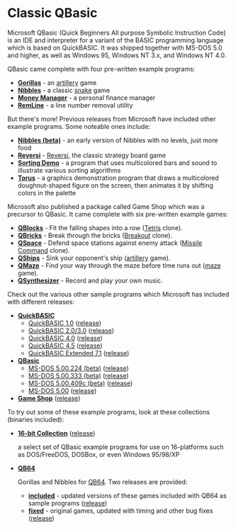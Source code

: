 # Classic QBasic
Microsoft QBasic (Quick Beginners All purpose Symbolic Instruction Code) is an IDE and interpreter for a variant of the BASIC programming language which is based on QuickBASIC.
It was shipped together with MS-DOS 5.0 and higher, as well as Windows 95, Windows NT 3.x, and Windows NT 4.0.

QBasic came complete with four pre-written example programs:

* [**Gorillas**](../QBasic/GORILLA.BAS) - an [artillery](https://en.wikipedia.org/wiki/Artillery_game) game
* [**Nibbles**](../QBasic/NIBBLES.BAS) - a classic [snake](https://en.wikipedia.org/wiki/Snake_(video_game_genre)) game
* [**Money Manager**](../QBasic/MONEY.BAS) - a personal finance manager
* [**RemLine**](../QBasic/REMLINE.BAS) - a line number removal utility

But there's more! Previous releases from Microsoft have included other example programs. Some noteable ones include:

* [**Nibbles (beta)**](../DOS_5.00.224/NIBBLES.BAS) - an early version of Nibbles with no levels, just more food
* [**Reversi**](../DOS_5.00.224/REVERSI.BAS) - [Reversi](https://en.wikipedia.org/wiki/Reversi), the classic strategy board game
* [**Sorting Demo**](../QBasic/SORTDEMO.BAS) - a program that uses multicolored bars and sound to illustrate various sorting algorithms
* [**Torus**](../QB_4.5/TORUS.BAS) - a graphics demonstration program that draws a multicolored doughnut-shaped figure on the screen, then animates it by shifting colors in the palette

Microsoft also published a package called Game Shop which was a precursor to QBasic. It came complete with six pre-written example games:

* [**QBlocks**](../GameShop/QBLOCKS.BAS) - Fit the falling shapes into a row ([Tetris](https://en.wikipedia.org/wiki/Tetris) clone).
* [**QBricks**](../GameShop/QBRICKS.BAS) - Break through the bricks ([Breakout](https://en.wikipedia.org/wiki/Breakout_(video_game)) clone).
* [**QSpace**](../GameShop/QSPACE.BAS) - Defend space stations against enemy attack ([Missile Command](https://en.wikipedia.org/wiki/Missile_Command) clone).
* [**QShips**](../GameShop/QSHIPS.BAS) - Sink your opponent's ship ([artillery](https://en.wikipedia.org/wiki/Artillery_game) game).
* [**QMaze**](../GameShop/QMAZE.BAS) - Find your way through the maze before time runs out ([maze](https://en.wikipedia.org/wiki/List_of_maze_video_games) game).
* [**QSynthesizer**](../GameShop/QSYNTH.BAS) - Record and play your own music.

Check out the various other sample programs which Microsoft has included with different releases:
* [**QuickBASIC**](../../tree/QuickBASIC)
  * [QuickBASIC 1.0](../../tree/QB_1.0)           ([release](../../releases/tag/QB_1.0))
  * [QuickBASIC 2.0/3.0](../../tree/QB_2.0)       ([release](../../releases/tag/QB_2.0))
  * [QuickBASIC 4.0](../../tree/QB_4.0)           ([release](../../releases/tag/QB_4.0))
  * [QuickBASIC 4.5](../../tree/QB_4.5)           ([release](../../releases/tag/QB_4.5))
  * [QuickBASIC Extended 7.1](../../tree/QBX_7.1) ([release](../../releases/tag/QBX_7.1))
* [**QBasic**](../../tree/QBasic)
  * [MS-DOS 5.00.224 (beta)](../../tree/DOS_5.00.224)   ([release](../../releases/tag/DOS_5.00.224))
  * [MS-DOS 5.00.333 (beta)](../../tree/DOS_5.00.333)   ([release](../../releases/tag/DOS_5.00.333))
  * [MS-DOS 5.00.409c (beta)](../../tree/DOS_5.00.409c) ([release](../../releases/tag/DOS_5.00.409c))
  * [MS-DOS 5.00](../../tree/DOS_5.00)                  ([release](../../releases/tag/DOS_5.00))
* [**Game Shop**](../../tree/GameShop) ([release](../../releases/tag/GameShop_1.00))

To try out some of these example programs, look at these collections (binaries included):

* [**16-bit Collection**](../../tree/16-bit) ([release](../../releases/tag/16_bit))

  a select set of QBasic example programs for use on 16-platforms such as DOS/FreeDOS, DOSBox, or even Windows 95/98/XP

* [**QB64**](../../tree/QB64)

  Gorillas and Nibbles for [QB64](https://www.portal.qb64.org/). Two releases are provided:
  * [**included**](../../tree/QB64_1.0) - updated versions of these games included with QB64 as sample programs ([release](../../releases/tag/QB64_1.0))
  * [**fixed**](../../tree/QB64_fix) - original games, updated with timing and other bug fixes ([release](../../releases/tag/QB64_fix))
